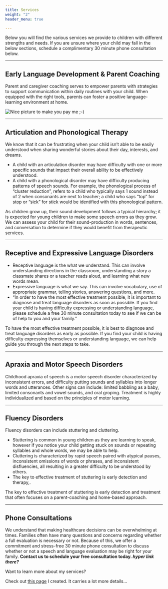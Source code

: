 ```yaml
---
title: Services
weight: "2"
header_menu: true

---
```

Below you will find the various services we provide to children with different strengths and needs. If you are unsure where your child may fall in the below sections, schedule a complimentary 30 minute phone consultation below. 

***

## Early Language Development & Parent Coaching

Parent and caregiver coaching serves to empower parents with strategies to support communication within daily routines with your child. When equipped with the right tools, parents can foster a positive language-learning environment at home.

![Nice picture to make you pay me ;-)](images/selective-focus-photography-of-pasta-with-tomato-and-basil-1279330.jpg)

***

## Articulation and Phonological Therapy

We know that it can be frustrating when your child isn’t able to be easily understood when sharing wonderful stories about their day, interests, and dreams.

* A child with an articulation disorder may have difficulty with one or more specific sounds that impact their overall ability to be effectively understood.
* A child with a phonological disorder may have difficulty producing patterns of speech sounds. For example, the phonological process of “cluster reduction”, refers to a child who typically says 1 sound instead of 2 when consonants are next to teacher; a child who says “top” for stop or “sick” for stick would be identified with this phonological pattern.

As children grow up, their sound development follows a typical hierarchy; it is expected for young children to make some speech errors as they grow. We can assess your child for their sound-production in words, sentences, and conversation to determine if they would benefit from therapeutic services.

***

## **Receptive and Expressive Language Disorders**

* Receptive language is the what we understand. This can involve understanding directions in the classroom, understanding a story a classmate shares or a teacher reads aloud, and learning what new words mean.
* Expressive language is what we say. This can involve vocabulary, use of appropriate grammar, telling stories, answering questions, and more.
* “In order to have the most effective treatment possible, it is important to diagnose and treat language disorders as soon as possible. If you find your child is having difficulty expressing or understanding language, please schedule a free 30 minute consultation today to see if we can be of help to you and your family.”

To have the most effective treatment possible, it is best to diagnose and treat language disorders as early as possible. If you find your child is having difficulty expressing themselves or understanding language, we can help guide you through the next steps to take.

***

## **Apraxia and Motor Speech Disorders**

Childhood apraxia of speech is a motor speech disorder characterized by inconsistent errors, and difficulty putting sounds and syllables into longer words and utterances. Other signs can include: limited babbling as a baby, limited consonants and vowel sounds, and oral groping. Treatment is highly individualized and based on the principles of motor learning.

***

## Fluency Disorders

Fluency disorders can include stuttering and cluttering.

* Stuttering is common in young children as they are learning to speak, however if you notice your child getting stuck on sounds or repeating syllables and whole words, we may be able to help.
* Cluttering is characterized by rapid speech paired with atypical pauses, inconsistent omissions of words or phrases, and inconsistent disfluencies, all resulting in a greater difficulty to be understood by others.
* The key to effective treatment of stuttering is early detection and therapy,.

The key to effective treatment of stuttering is early detection and treatment that often focuses on a parent-coaching and home-based approach.

***

## Phone Consultations

We understand that making healthcare decisions can be overwhelming at times. Families often have many questions and concerns regarding whether a full evaluation is necessary or not. Because of this, we offer a commitment and stress-free 30 minute phone consultation to discuss whether or not a speech and language evaluation may be right for your family. **Contact us to schedule your free consultation today. _hyper link there?_**

Want to learn more about my services?

Check out [this page](services) I created. It carries a lot more details...